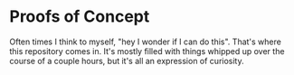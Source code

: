 # Proofs of Concept

Often times I think to myself, "hey I wonder if I can do this". That's where this repository comes in. It's mostly filled with things whipped up over the course of a couple hours, but it's all an expression of curiosity.
